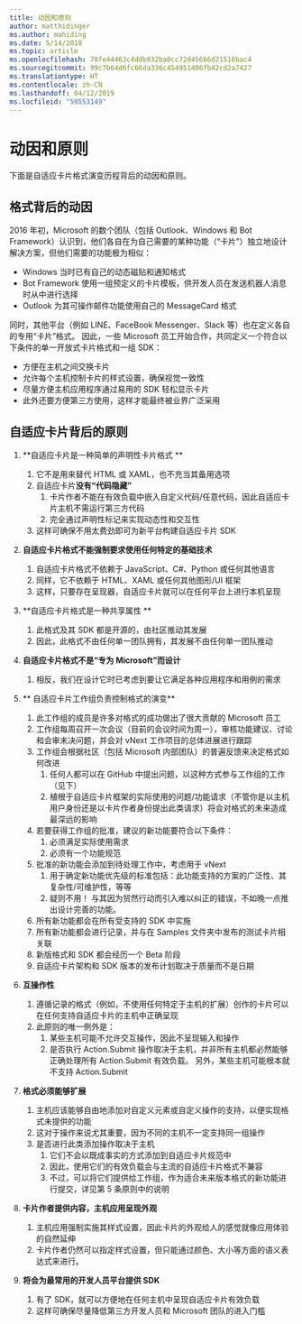 ```yaml
---
title: 动因和原则
author: matthidinger
ms.author: mahiding
ms.date: 5/14/2018
ms.topic: article
ms.openlocfilehash: 78fe44463c4ddb832ba0cc72d456b6d21518bac4
ms.sourcegitcommit: 99c7b64d6fc66da336c454951406fb42cd2a7427
ms.translationtype: HT
ms.contentlocale: zh-CN
ms.lasthandoff: 04/12/2019
ms.locfileid: "59553149"
---
```

# <a name="motivations-and-principles"></a>动因和原则

下面是自适应卡片格式演变历程背后的动因和原则。

## <a name="motivations-behind-the-format"></a>格式背后的动因

2016 年初，Microsoft 的数个团队（包括 Outlook、Windows 和 Bot Framework）认识到，他们各自在为自己需要的某种功能（“卡片”）独立地设计解决方案，但他们需要的功能极为相似：

- Windows 当时已有自己的动态磁贴和通知格式
-  Bot Framework 使用一组预定义的卡片模板，供开发人员在发送机器人消息时从中进行选择
- Outlook 为其可操作邮件功能使用自己的 MessageCard 格式

同时，其他平台（例如 LINE、FaceBook Messenger、Slack 等）也在定义各自的专用“卡片”格式。 因此，一些 Microsoft 员工开始合作，共同定义一个符合以下条件的单一开放式卡片格式和一组 SDK：

- 方便在主机之间交换卡片
- 允许每个主机控制卡片的样式设置，确保视觉一致性
- 尽量方便主机应用程序通过易用的 SDK 轻松显示卡片
- 此外还要方便第三方使用，这样才能最终被业界广泛采用

## <a name="principles-governing-adaptive-cards"></a>自适应卡片背后的原则

1.  **自适应卡片是一种简单的声明性卡片格式  **

    1.  它不是用来替代 HTML 或 XAML，也不充当其备用选项
    2.  自适应卡片**没有“代码隐藏”**
        1. 卡片作者不能在有效负载中嵌入自定义代码/任意代码，因此自适应卡片主机不需运行第三方代码
        2. 完全通过声明性标记来实现动态性和交互性
    3.  这样可确保不用太费劲即可为新平台构建自适应卡片 SDK

2.  **自适应卡片格式不能强制要求使用任何特定的基础技术**

    1.  自适应卡片格式不依赖于 JavaScript、C#、Python 或任何其他语言
    2.  同样，它不依赖于 HTML、XAML 或任何其他图形/UI 框架
    3.  这样，只要存在呈现器，自适应卡片就可以在任何平台上进行本机呈现

3.  **自适应卡片格式是一种共享属性 **

    1.  此格式及其 SDK 都是开源的，由社区推动其发展
    2.  因此，此格式不由任何单一团队拥有，其发展不由任何单一团队推动

4.  **自适应卡片格式不是“专为 Microsoft”而设计**

    1.  相反，我们在设计它时已考虑到要让它满足各种应用程序和用例的需求

5.  ** 自适应卡片工作组负责控制格式的演变**

    1.  此工作组的成员是许多对格式的成功做出了很大贡献的 Microsoft 员工
    2.  工作组每周召开一次会议（目前的会议时间为周一），审核功能建议、讨论和会审未决问题，并会对 vNext 工作项目的总体进展进行跟踪
    3.  工作组会根据社区（包括 Microsoft 内部团队）的普遍反馈来决定格式如何改进
        1. 任何人都可以在 GitHub 中提出问题，以这种方式参与工作组的工作（见下）
        2. 植根于自适应卡片框架的实际使用的问题/功能请求（不管你是以主机用户身份还是以卡片作者身份提出此类请求）将会对格式的未来造成最深远的影响
    4.  若要获得工作组的批准，建议的新功能要符合以下条件：
        1. 必须满足实际使用需求
        2. 必须有一个功能规范
    5.  批准的新功能会添加到待处理工作中，考虑用于 vNext
        1. 用于确定新功能优先级的标准包括：此功能支持的方案的广泛性、其复杂性/可维护性，等等
        2. 疑则不用！ 与其因为贸然行动而引入难以纠正的错误，不如晚一点推出设计完善的功能。
    6.  所有新功能都会在所有受支持的 SDK 中实施
    7.  所有新功能都会进行记录，并与在 Samples 文件夹中发布的测试卡片相关联
    8.  新版格式和 SDK 都会经历一个 Beta 阶段
    9.  自适应卡片架构和 SDK 版本的发布计划取决于质量而不是日期

6.  **互操作性**
    1.  遵循记录的格式（例如，不使用任何特定于主机的扩展）创作的卡片可以在任何支持自适应卡片的主机中正确呈现
    2.  此原则的唯一例外是：
        1.  某些主机可能不允许交互操作，因此不呈现输入和操作
        2.  是否执行 Action.Submit 操作取决于主机，并非所有主机都必然能够正确处理所有 Action.Submit 有效负载。 另外，某些主机可能根本就不支持 Action.Submit

7.  **格式必须能够扩展**

    1.  主机应该能够自由地添加对自定义元素或自定义操作的支持，以便实现格式未提供的功能
    2.  这对于操作来说尤其重要，因为不同的主机不一定支持同一组操作
    3.  是否进行此类添加操作取决于主机
        1. 它们不会以既成事实的方式添加到自适应卡片规范中 
        2. 因此，使用它们的有效负载会与主流的自适应卡片格式不兼容
        3. 不过，可以将它们提供给工作组，作为适合未来版本格式的新功能进行提交，详见第 5 条原则中的说明

8.  **卡片作者提供内容，主机应用呈现外观**

    1.  主机应用强制实施其样式设置，因此卡片的外观给人的感觉就像应用体验的自然延伸
    2.  卡片作者仍然可以指定样式设置，但只能通过颜色、大小等方面的语义表达式来进行。

9.  **将会为最常用的开发人员平台提供 SDK**

    1.  有了 SDK，就可以方便地在任何主机中呈现自适应卡片有效负载
    2.  这样可确保尽量降低第三方开发人员和 Microsoft 团队的进入门槛
